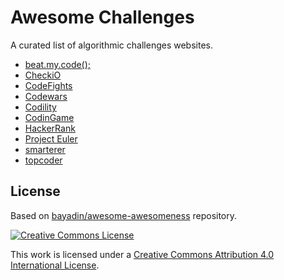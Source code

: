 # Awesome Challenges

A curated list of algorithmic challenges websites.

- [beat.my.code();](http://www.beatmycode.com/challenges)
- [CheckiO](http://www.checkio.org/)
- [CodeFights](https://codefights.com/)
- [Codewars](http://www.codewars.com/)
- [Codility](https://codility.com/programmers/challenges/)
- [CodinGame](https://www.codingame.com/start)
- [HackerRank](https://www.hackerrank.com/)
- [Project Euler](https://projecteuler.net/)
- [smarterer](http://smarterer.com/tests/categories/Programming)
- [topcoder](https://www.topcoder.com/challenges/)


## License

Based on [bayadin/awesome-awesomeness](https://github.com/bayandin/awesome-awesomeness) repository.

[![Creative Commons License](http://i.creativecommons.org/l/by/4.0/88x31.png)](http://creativecommons.org/licenses/by/4.0/)

This work is licensed under a [Creative Commons Attribution 4.0 International License](http://creativecommons.org/licenses/by/4.0/).
